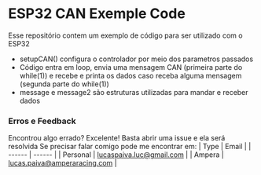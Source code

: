 # ESP32 CAN Exemple Code

Esse repositório contem um exemplo de código para ser utilizado com o ESP32
  - setupCAN() configura o controlador por meio dos parametros passados
  - Código entra em loop, envia uma mensagem CAN (primeira parte do while(1)) e recebe e printa os dados caso receba alguma mensagem (segunda parte do while(1))
  - message e message2 são estruturas utilizadas para mandar e receber dados


### Erros e Feedback

Encontrou algo errado? Excelente!
Basta abrir uma issue e ela será resolvida
Se precisar falar comigo pode me encontrar em:
| Type  | Email |
| ------ | ------ |
| Personal | lucaspaiva.luc@gmail.com |
| Ampera | lucas.paiva@amperaracing.com |
